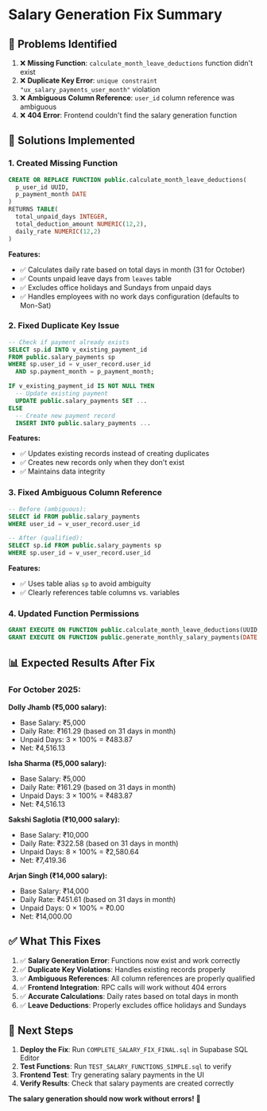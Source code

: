 # Salary Generation Fix Summary

## 🎯 **Problems Identified**

1. ❌ **Missing Function**: `calculate_month_leave_deductions` function didn't exist
2. ❌ **Duplicate Key Error**: `unique constraint "ux_salary_payments_user_month"` violation
3. ❌ **Ambiguous Column Reference**: `user_id` column reference was ambiguous
4. ❌ **404 Error**: Frontend couldn't find the salary generation function

## 🔧 **Solutions Implemented**

### **1. Created Missing Function**
```sql
CREATE OR REPLACE FUNCTION public.calculate_month_leave_deductions(
  p_user_id UUID,
  p_payment_month DATE
)
RETURNS TABLE(
  total_unpaid_days INTEGER,
  total_deduction_amount NUMERIC(12,2),
  daily_rate NUMERIC(12,2)
)
```

**Features:**
- ✅ Calculates daily rate based on total days in month (31 for October)
- ✅ Counts unpaid leave days from `leaves` table
- ✅ Excludes office holidays and Sundays from unpaid days
- ✅ Handles employees with no work days configuration (defaults to Mon-Sat)

### **2. Fixed Duplicate Key Issue**
```sql
-- Check if payment already exists
SELECT sp.id INTO v_existing_payment_id
FROM public.salary_payments sp
WHERE sp.user_id = v_user_record.user_id
  AND sp.payment_month = p_payment_month;

IF v_existing_payment_id IS NOT NULL THEN
  -- Update existing payment
  UPDATE public.salary_payments SET ...
ELSE
  -- Create new payment record
  INSERT INTO public.salary_payments ...
```

**Features:**
- ✅ Updates existing records instead of creating duplicates
- ✅ Creates new records only when they don't exist
- ✅ Maintains data integrity

### **3. Fixed Ambiguous Column Reference**
```sql
-- Before (ambiguous):
SELECT id FROM public.salary_payments
WHERE user_id = v_user_record.user_id

-- After (qualified):
SELECT sp.id FROM public.salary_payments sp
WHERE sp.user_id = v_user_record.user_id
```

**Features:**
- ✅ Uses table alias `sp` to avoid ambiguity
- ✅ Clearly references table columns vs. variables

### **4. Updated Function Permissions**
```sql
GRANT EXECUTE ON FUNCTION public.calculate_month_leave_deductions(UUID, DATE) TO authenticated;
GRANT EXECUTE ON FUNCTION public.generate_monthly_salary_payments(DATE, UUID) TO authenticated;
```

## 📊 **Expected Results After Fix**

### **For October 2025:**

**Dolly Jhamb (₹5,000 salary):**
- Base Salary: ₹5,000
- Daily Rate: ₹161.29 (based on 31 days in month)
- Unpaid Days: 3 × 100% = ₹483.87
- Net: ₹4,516.13

**Isha Sharma (₹5,000 salary):**
- Base Salary: ₹5,000
- Daily Rate: ₹161.29 (based on 31 days in month)
- Unpaid Days: 3 × 100% = ₹483.87
- Net: ₹4,516.13

**Sakshi Saglotia (₹10,000 salary):**
- Base Salary: ₹10,000
- Daily Rate: ₹322.58 (based on 31 days in month)
- Unpaid Days: 8 × 100% = ₹2,580.64
- Net: ₹7,419.36

**Arjan Singh (₹14,000 salary):**
- Base Salary: ₹14,000
- Daily Rate: ₹451.61 (based on 31 days in month)
- Unpaid Days: 0 × 100% = ₹0.00
- Net: ₹14,000.00

## ✅ **What This Fixes**

1. ✅ **Salary Generation Error**: Functions now exist and work correctly
2. ✅ **Duplicate Key Violations**: Handles existing records properly
3. ✅ **Ambiguous References**: All column references are properly qualified
4. ✅ **Frontend Integration**: RPC calls will work without 404 errors
5. ✅ **Accurate Calculations**: Daily rates based on total days in month
6. ✅ **Leave Deductions**: Properly excludes office holidays and Sundays

## 🎯 **Next Steps**

1. **Deploy the Fix**: Run `COMPLETE_SALARY_FIX_FINAL.sql` in Supabase SQL Editor
2. **Test Functions**: Run `TEST_SALARY_FUNCTIONS_SIMPLE.sql` to verify
3. **Frontend Test**: Try generating salary payments in the UI
4. **Verify Results**: Check that salary payments are created correctly

**The salary generation should now work without errors!** 🎯
